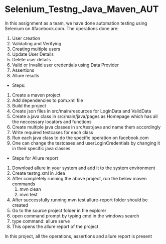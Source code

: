 # Selenium_Testng_Java_Maven_AUT

In this assignment as a team, we have done automation testing using Selenium on #facebook.com.
The operations done are:

1. User creation
2. Validating and Verifying
3. Creating multiple users
4. Update User Details
5. Delete user details
6. Valid or Invalid user credentials using Data Provider
7. Assertions
8. Allure results

* Steps:
1. Create a maven project
2. Add dependencies to pom.xml file
3. Build the project
4. Create json files in src/main/resources for LoginData and ValidData
5. Create a java class in src/main/java/pages as Homepage which has all the neccessary locators and functions
6. Create multiple java classes in src/test/java and name them accordingly
7. Write required testcases for each class
8. Run each java class to do the specific operation on facebook.com
9. One can change the testcases and userLoginCredentials by changing it in their specific java classes 

* Steps for Allure report
1. Download allure in your system and add it to the system environment
2. Create testng.xml in .idea 
3. After completely running the above project, run the below maven commands
   1. mvn clean
   2. mvn test
4. After successfully running mvn test allure-report folder should be created
5. Go to the source project folder in file explorer
6. open command prompt by typing cmd in the windows search
7. type command: allure serve
8. This opens the allure report of the project

In this project, all the operations, assertions and allure report is present



